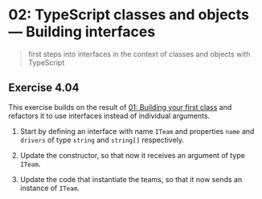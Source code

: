 # 02: TypeScript classes and objects &mdash; Building interfaces
> first steps into interfaces in the context of classes and objects with TypeScript

## Exercise 4.04

This exercise builds on the result of [01: Building your first class](../01-hello-class) and refactors it to use interfaces instead of individual arguments.

1. Start by defining an interface with name `ITeam` and properties `name` and `drivers` of type `string` and `string[]` respectively.

2. Update the constructor, so that now it receives an argument of type `ITeam`.

3. Update the code that instantiate the teams, so that it now sends an instance of `ITeam`.

